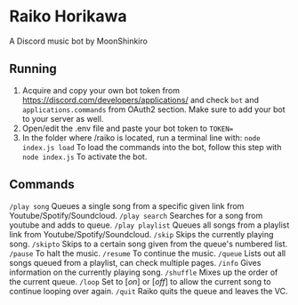 # Raiko Horikawa
A Discord music bot by MoonShinkiro

## Running
1. Acquire and copy your own bot token from https://discord.com/developers/applications/ and check ```bot``` and ```applications.commands``` from OAuth2 section. Make sure to add your bot to your server as well.
2. Open/edit the .env file and paste your bot token to ```TOKEN=```
2. In the folder where /raiko is located, run a terminal line with:
```node index.js load```
To load the commands into the bot, follow this step with
```node index.js```
To activate the bot.

## Commands
```/play song``` Queues a single song from a specific given link from Youtube/Spotify/Soundcloud.
```/play search``` Searches for a song from youtube and adds to queue.
```/play playlist``` Queues all songs from a playlist link from Youtube/Spotify/Soundcloud.
```/skip``` Skips the currently playing song.
```/skipto``` Skips to a certain song given from the queue's numbered list.
```/pause``` To halt the music.
```/resume``` To continue the music.
```/queue``` Lists out all songs queued from a playlist, can check multiple pages.
```/info``` Gives information on the currently playing song.
```/shuffle``` Mixes up the order of the current queue.
```/loop``` Set to [*on*] or [*off*] to allow the current song to continue looping over again.
```/quit``` Raiko quits the queue and leaves the VC.
